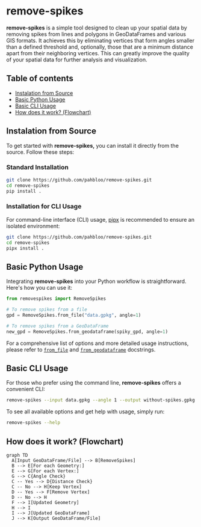 # remove-spikes

**remove-spikes** is a simple tool designed to clean up your spatial data by removing spikes from lines and polygons in GeoDataFrames and various GIS formats.
It achieves this by eliminating vertices that form angles smaller than a defined threshold and, optionally, those that are a minimum distance apart from their neighboring vertices.
This can greatly improve the quality of your spatial data for further analysis and visualization.

## Table of contents

- [Instalation from Source](#instalation-from-source)
- [Basic Python Usage](#basic-python-usage)
- [Basic CLI Usage](#basic-cli-usage)
- [How does it work? (Flowchart)](#how-does-it-work-flowchart)

## Instalation from Source

To get started with **remove-spikes,** you can install it directly from the source.
Follow these steps:

### Standard Installation

```sh
git clone https://github.com/pahbloo/remove-spikes.git
cd remove-spikes
pip install .
```

### Installation for CLI Usage

For command-line interface (CLI) usage, [pipx](https://pipx.pypa.io/) is recommended to ensure an isolated environment:

```sh
git clone https://github.com/pahbloo/remove-spikes.git
cd remove-spikes
pipx install .
```

## Basic Python Usage

Integrating **remove-spikes** into your Python workflow is straightforward.
Here's how you can use it:

```py
from removespikes import RemoveSpikes

# To remove spikes from a file
gpd = RemoveSpikes.from_file("data.gpkg", angle=1)

# To remove spikes from a GeoDataFrame
new_gpd = RemoveSpikes.from_geodataframe(spiky_gpd, angle=1)
```

For a comprehensive list of options and more detailed usage instructions, please refer to [`from_file`][1] and [`from_geodataframe`][2] docstrings.

[1]: https://github.com/pahbloo/remove-spikes/blob/main/src/removespikes/core.py#L143
[2]: https://github.com/pahbloo/remove-spikes/blob/main/src/removespikes/core.py#L173

## Basic CLI Usage

For those who prefer using the command line, **remove-spikes** offers a convenient CLI:

```sh
remove-spikes --input data.gpkg --angle 1 --output without-spikes.gpkg
```

To see all available options and get help with usage, simply run:

```sh
remove-spikes --help
```

## How does it work? (Flowchart)

```mermaid
graph TD
  A[Input GeoDataFrame/File] --> B[RemoveSpikes]
  B --> E[For each Geometry:]
  E --> G[For each Vertex:]
  G --> C{Angle Check}
  C -- Yes --> D{Distance Check}
  C -- No --> H[Keep Vertex]
  D -- Yes --> F[Remove Vertex]
  D -- No --> H
  F --> I[Updated Geometry]
  H --> I
  I --> J[Updated GeoDataFrame]
  J --> K[Output GeoDataFrame/File]
```
